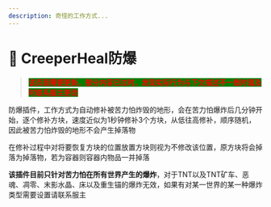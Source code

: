 ```yaml
---
description: 奇怪的工作方式...
---
```


# 🌾 CreeperHeal防爆

> <mark style="color:red;background-color:green;">**该页面需要更新，部分内容已过时，发现实际行为与下文描述不一致时请及时联系服主更改**</mark>

防爆插件，工作方式为自动修补被苦力怕炸毁的地形，会在苦力怕爆炸后几分钟开始，逐个修补方块，速度近似为1秒钟修补3个方块，从低往高修补，顺序随机，因此被苦力怕炸毁的地形不会产生掉落物

在修补过程中对将要恢复方块的位置放置方块则视为不修改该位置，原方块将会掉落为掉落物，若为容器则容器内物品一并掉落

**该插件目前只针对苦力怕在所有世界产生的爆炸**，对于TNT以及TNT矿车、恶魂、凋零、末影水晶、床以及重生锚的爆炸无效，如果有对某一世界的某一种爆炸类型需要设置请联系服主
